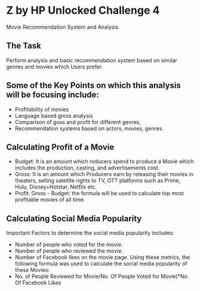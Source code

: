 # Z by HP Unlocked Challenge 4
Movie Recommendation System and Analysis

## The Task
Perform analysis and basic recommendation system based on similar genres and movies which Users prefer.

## Some of the Key Points on which this analysis will be focusing include:
- Profitability of movies
- Language based gross analysis
- Comparison of goss and profit for different genres,
- Recommendation systems based on actors, movies, genres.

## Calculating Profit of a Movie
- Budget: It is an amount which roducers spend to produce a Movie which includes the production, casting, and advertisements cost.
- Gross: It is an amount which Producers earn by releasing their movies in theaters, selling satellite rights to TV, OTT platforms such as Prime, Hulu, Disney+Hotstar, Netflix etc.
- Profit: Gross - Budget: the formula will be used to calculate top most profitable movies of all time.                                                                                                                           

## Calculating Social Media Popularity
Important Factors to determine the social media popularity includes:
- Number of people who voted for the movie.
- Number of people who reviewed the movie.
- Number of Facebook likes on the movie page.
Using these metrics, the following formula was used to calculate the social media popularity of these Movies:
- No. of People Reviewed for Movie/No. Of People Voted for Movie)*No. Of Facebook Likes
